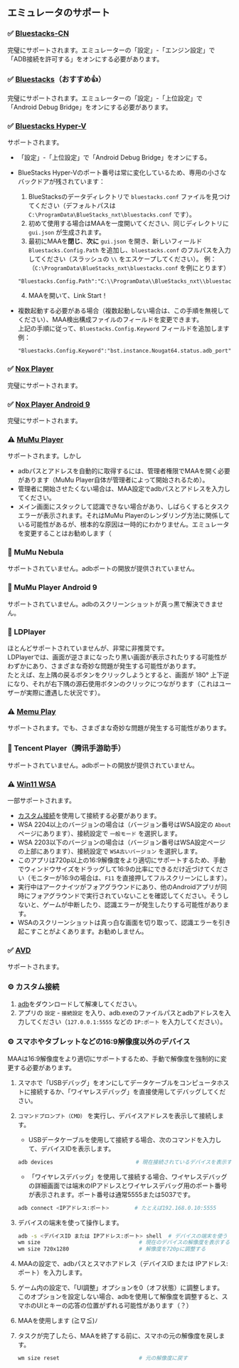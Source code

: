 ## エミュレータのサポート

### ✅ [Bluestacks-CN](https://www.bluestacks.cn/)

完璧にサポートされます。エミュレーターの「設定」-「エンジン設定」で「ADB接続を許可する」をオンにする必要があります。

### ✅ [Bluestacks](https://www.bluestacks.com/ja/index.html)（おすすめ👍）

完璧にサポートされます。エミュレーターの「設定」-「上位設定」で「Android Debug Bridge」をオンにする必要があります。

### ✅ [Bluestacks Hyper-V](https://support.bluestacks.com/hc/ja/articles/4412148150157-BlueStacks-5-Windows%E3%81%A7Hyper-V%E3%82%92%E6%9C%89%E5%8A%B9%E3%81%AB%E3%81%99%E3%82%8B%E6%96%B9%E6%B3%95)

サポートされます。

- 「設定」-「上位設定」で「Android Debug Bridge」をオンにする。
- BlueStacks Hyper-Vのポート番号は常に変化しているため、専用の小さなバックドアが残されています：

  1. BlueStacksのデータディレクトリで `bluestacks.conf` ファイルを見つけてください（デフォルトパスは `C:\ProgramData\BlueStacks_nxt\bluestacks.conf` です）。
  2. 初めて使用する場合はMAAを一度開いてください、同じディレクトリに `gui.json` が生成されます。
  3. 最初にMAAを**閉じ**、**次に** `gui.json` を開き、新しいフィールド `Bluestacks.Config.Path` を追加し、`bluestacks.conf` のフルパスを入力してください（スラッシュの `\\` をエスケープしてください）。
  例：（`C:\ProgramData\BlueStacks_nxt\bluestacks.conf` を例にとります）

    ```jsonc
    "Bluestacks.Config.Path":"C:\\ProgramData\\BlueStacks_nxt\\bluestacks.conf",
    ```

  4. MAAを開いて、Link Start！

- 複数起動する必要がある場合（複数起動しない場合は、この手順を無視してください）、MAA検出構成ファイルのフィールドを変更できます。  
    上記の手順に従って、`Bluestacks.Config.Keyword` フィールドを追加します  
    例：

    ```jsonc
    "Bluestacks.Config.Keyword":"bst.instance.Nougat64.status.adb_port",
    ```

### ✅ [Nox Player](https://jp.bignox.com/)

完璧にサポートされます。

### ✅ [Nox Player Android 9](https://jp.bignox.com/)

完璧にサポートされます。

### ⚠️ [MuMu Player](https://www.mumuglobal.com/jp/)

サポートされます。しかし

- adbパスとアドレスを自動的に取得するには、管理者権限でMAAを開く必要があります（MuMu Player自体が管理者によって開始されるため）。
- 管理者に開始させたくない場合は、MAA設定でadbパスとアドレスを入力してください。
- メイン画面にスタックして認識できない場合があり、しばらくするとタスクエラーが表示されます。それはMuMu Playerのレンダリング方法に関係している可能性があるが、根本的な原因は一時的にわかりません。エミュレータを変更することはお勧めします（

### 🚫 MuMu Nebula  

サポートされていません。adbポートの開放が提供されていません。

### 🚫 MuMu Player Android 9

サポートされていません。adbのスクリーンショットが真っ黒で解決できません。

### 🚫 LDPlayer

ほとんどサポートされていませんが、非常に非推奨です。  
LDPlayerでは、画面が逆さまになったり黒い画面が表示されたりする可能性がわずかにあり、さまざまな奇妙な問題が発生する可能性があります。  
たとえば、左上隅の戻るボタンをクリックしようとすると、画面が 180° 上下逆になり、それが右下隅の源石使用ボタンのクリックにつながります（これはユーザーが実際に遭遇した状況です）。

### ⚠️ [Memu Play](https://www.memuplay.com/jp/)

サポートされます。でも、さまざまな奇妙な問題が発生する可能性があります。

### 🚫 Tencent Player（腾讯手游助手）

サポートされていません。adbポートの開放が提供されていません。

### ⚠️ [Win11 WSA](https://docs.microsoft.com/ja-jp/windows/android/wsa/)

一部サポートされます。

- [カスタム接続](#%EF%B8%8F-カスタム接続)を使用して接続する必要があります。
- WSA 2204以上のバージョンの場合は（バージョン番号はWSA設定の `About` ページにあります）、接続設定で `一般モード` を選択します。
- WSA 2203以下のバージョンの場合は（バージョン番号はWSA設定ページの上部にあります）、接続設定で `WSA古いバージョン` を選択します。
- このアプリは720p以上の16:9解像度をより適切にサポートするため、手動でウィンドウサイズをドラッグして16:9の比率にできるだけ近づけてください（モニターが16:9の場合は、`F11` を直接押してフルスクリーンにします）。
- 実行中はアークナイツがフォアグラウンドにあり、他のAndroidアプリが同時にフォアグラウンドで実行されていないことを確認してください。そうしないと、ゲームが中断したり、認識エラーが発生したりする可能性があります。
- WSAのスクリーンショットは真っ白な画面を切り取って、認識エラーを引き起こすことがよくあります。お勧めしません。

### ✅ [AVD](https://developer.android.com/studio/run/managing-avds)

サポートされます。

### ⚙️ カスタム接続

1. [adb](https://dl.google.com/android/repository/platform-tools-latest-windows.zip)をダウンロードして解凍してください。
2. アプリの `設定` - `接続設定` を入り、adb.exeのファイルパスとadbアドレスを入力してください（`127.0.0.1:5555` などの `IP:ポート` を入力してください）。

### ⚙️ スマホやタブレットなどの16:9解像度以外のデバイス

MAAは16:9解像度をより適切にサポートするため、手動で解像度を強制的に変更する必要があります。

1. スマホで「USBデバッグ」をオンにしてデータケーブルをコンピュータホストに接続するか、「ワイヤレスデバッグ」を直接使用してデバッグしてください。
2. `コマンドプロンプト（CMD）` を実行し、デバイスアドレスを表示して接続します。

    - USBデータケーブルを使用して接続する場合、次のコマンドを入力して、デバイスIDを表示します。

    ```bash
    adb devices                          # 現在接続されているデバイスを表示する。最初の列はデバイスIDです。
    ```

    - 「ワイヤレスデバッグ」を使用して接続する場合、ワイヤレスデバッグの詳細画面では端末のIPアドレスとワイヤレスデバッグ用のポート番号が表示されます。ポート番号は通常5555または5037です。

    ```bash
    adb connect <IPアドレス:ポート>        # たとえば192.168.0.10:5555
    ```

3. デバイスの端末を使って操作します。

   ```bash
   adb -s <デバイスID または IPアドレス:ポート> shell  # デバイスの端末を使う
   wm size                               # 現在のデバイスの解像度を表示する
   wm size 720x1280                      # 解像度を720pに調整する
   ```

4. MAAの設定で、adbパスとスマホアドレス（デバイスID または IPアドレス:ポート）を入力します。
5. ゲーム内の設定で、「UI調整」オプションを0（オフ状態）に調整します。  
    このオプションを設定しない場合、adbを使用して解像度を調整すると、スマホのUIとキーの応答の位置がずれる可能性があります（？）
6. MAAを使用します (≧∇≦)ﾉ
7. タスクが完了したら、MAAを終了する前に、スマホの元の解像度を戻します。

   ```bash
   wm size reset                         # 元の解像度に戻す
   ```
